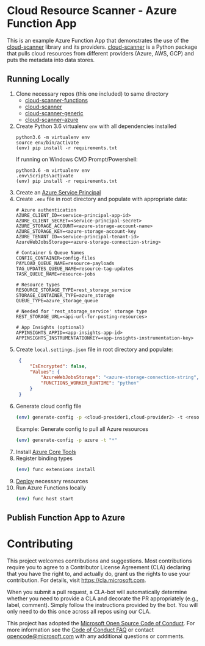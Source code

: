 # Cloud Resource Scanner - Azure Function App

This is an example Azure Function App that demonstrates the use of the [cloud-scanner](https://github.com/Microsoft/cloud-scanner) library and its providers. [cloud-scanner](https://github.com/Microsoft/cloud-scanner) is a Python package that pulls cloud resources from different providers (Azure, AWS, GCP) and puts the metadata into data stores.

## Running Locally
1. Clone necessary repos (this one included) to same directory
   - [cloud-scanner-functions]()
   - [cloud-scanner]()
   - [cloud-scanner-generic]()
   - [cloud-scanner-azure]()
2. Create Python 3.6 virtualenv `env` with all dependencies installed
    ```
    python3.6 -m virtualenv env
    source env/bin/activate
    (env) pip install -r requirements.txt
    ```
   If running on Windows CMD Prompt/Powershell:
   ```
   python3.6 -m virtualenv env
   .env\Scripts\activate
   (env) pip install -r requirements.txt
   ```
3. Create an [Azure Service Principal](docs/md/service-principal.md)
4. Create `.env` file in root directory and populate with appropriate data:
    ```
    # Azure authentication
    AZURE_CLIENT_ID=<service-principal-app-id>
    AZURE_CLIENT_SECRET=<service-principal-secret>
    AZURE_STORAGE_ACCOUNT=<azure-storage-account-name>
    AZURE_STORAGE_KEY=<azure-storage-account-key
    AZURE_TENANT_ID=<service-principal-tenant-id>
    AzureWebJobsStorage=<azure-storage-connection-string>

    # Container & Queue Names
    CONFIG_CONTAINER=config-files
    PAYLOAD_QUEUE_NAME=resource-payloads
    TAG_UPDATES_QUEUE_NAME=resource-tag-updates
    TASK_QUEUE_NAME=resource-jobs

    # Resource types
    RESOURCE_STORAGE_TYPE=rest_storage_service
    STORAGE_CONTAINER_TYPE=azure_storage
    QUEUE_TYPE=azure_storage_queue

    # Needed for 'rest_storage_service' storage type
    REST_STORAGE_URL=<api-url-for-posting-resources>
    
    # App Insights (optional)
    APPINSIGHTS_APPID=<app-insights-app-id>
    APPINSIGHTS_INSTRUMENTATIONKEY=<app-insights-instrumentation-key>
    ```
5. Create `local.settings.json` file in root directory and populate:
   ```json
    {
        "IsEncrypted": false,
        "Values": {
            "AzureWebJobsStorage": "<azure-storage-connection-string",
            "FUNCTIONS_WORKER_RUNTIME": "python"
        }
    }
   ```
6. Generate cloud config file
   ```bash
   (env) generate-config -p <cloud-provider1,cloud-provider2> -t <resource-type1,resource-type2>
   ```
   Example: Generate config to pull all Azure resources
   ```bash
   (env) generate-config -p azure -t "*"
   ```
7. Install [Azure Core Tools](https://docs.microsoft.com/en-us/azure/azure-functions/functions-run-local)
8. Register binding types
   ```bash
   (env) func extensions install
   ```
9.  [Deploy](docs/md/deployment.md) necessary resources
10. Run Azure Functions locally
    ```bash
    (env) func host start
    ```

## Publish Function App to Azure

# Contributing

This project welcomes contributions and suggestions.  Most contributions require you to agree to a
Contributor License Agreement (CLA) declaring that you have the right to, and actually do, grant us
the rights to use your contribution. For details, visit https://cla.microsoft.com.

When you submit a pull request, a CLA-bot will automatically determine whether you need to provide
a CLA and decorate the PR appropriately (e.g., label, comment). Simply follow the instructions
provided by the bot. You will only need to do this once across all repos using our CLA.

This project has adopted the [Microsoft Open Source Code of Conduct](https://opensource.microsoft.com/codeofconduct/).
For more information see the [Code of Conduct FAQ](https://opensource.microsoft.com/codeofconduct/faq/) or
contact [opencode@microsoft.com](mailto:opencode@microsoft.com) with any additional questions or comments.